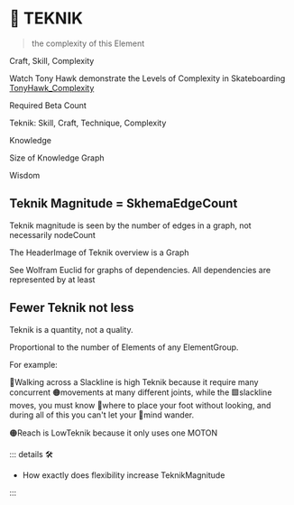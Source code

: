 # 🔷 TEKNIK

> the complexity of this Element

Craft, Skill, Complexity

Watch Tony Hawk demonstrate the Levels of Complexity in Skateboarding [TonyHawk_Complexity]( https://www.youtube.com/watch?v=OOg-4mtA3Zo )

Required Beta Count

Teknik: Skill, Craft, Technique, Complexity

Knowledge

Size of Knowledge Graph

Wisdom

## Teknik Magnitude = SkhemaEdgeCount

Teknik magnitude is seen by the number of edges in a graph, not necessarily nodeCount

The HeaderImage of Teknik overview is a Graph

See Wolfram Euclid for graphs of dependencies. All dependencies are represented by at least

## Fewer Teknik not less

Teknik is a quantity, not a quality.

Proportional to the number of Elements of any ElementGroup.

For example:

🔷Walking across a Slackline is high Teknik because it require many concurrent 🟠movements at many different joints, while the 🟩slackline moves, you must know 🔻where to place your foot without looking, and during all of this you can't let your 💜mind wander.

🟠Reach is LowTeknik because it only uses one MOTON

<!-- =================================================== -->
<!-- =================================================== -->
<!-- =================================================== -->
<!-- =================================================== -->
<!-- =================================================== -->
::: details 🛠

- How exactly does flexibility increase TeknikMagnitude

:::
